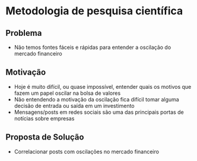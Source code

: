 # Metodologia de pesquisa científica

## Problema
- Não temos fontes fáceis e rápidas para entender a oscilação do mercado financeiro

## Motivação
- Hoje é muito difícil, ou quase impossível, entender quais os motivos que fazem um papel oscilar na bolsa de valores
- Não entendendo a motivação da oscilação fica difícil tomar alguma decisão de entrada ou saída em um investimento
- Mensagens/posts em redes sociais são uma das principais portas de notícias sobre empresas

## Proposta de Solução
- Correlacionar posts com oscilações no mercado financeiro
